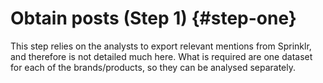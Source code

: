# Obtain posts (Step 1) {#step-one}

This step relies on the analysts to export relevant mentions from Sprinklr, and therefore is not detailed much here. What is required are one dataset for each of the brands/products, so they can be analysed separately. 
